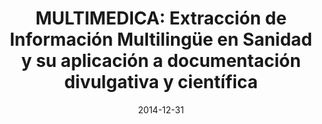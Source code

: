 ---
title: "MULTIMEDICA: Extracción de Información Multilingüe en Sanidad y su aplicación a documentación divulgativa y científica"
acropnym: "MULTIMEDICA"
code: "TIN2010-20644-C03-01"
collection: "projects"
category: "national"
permalink: "/2014-2012-multimedica"
excerpt: ""
date: "2014-12-31"
start-date: "2014-12-31"
end-date: "2012-01-01"
slidesurl: ""
paperurl: ""
bibtexurl: ""
---
